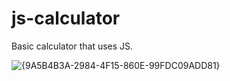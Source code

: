 # js-calculator
Basic calculator that uses JS.

![{9A5B4B3A-2984-4F15-860E-99FDC09ADD81}](https://github.com/user-attachments/assets/8d7d8bdd-6a92-4e4d-8dc5-ce096c48d042)
